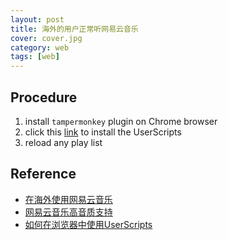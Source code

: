 ```yaml
---
layout: post
title: 海外的用户正常听网易云音乐 
cover: cover.jpg
category: web
tags: [web]
---
```



## Procedure

1. install `tampermonkey` plugin on Chrome browser
2. click this [link](https://git.oschina.net/bobshi/NetEaseMusicHelper/raw/master/netease_music_helper.user.js?dir=0&filepath=netease_music_helper.user.js&oid=c3f66520e749b7872153c33f36c22bab5a4e41e4&sha=574f47d4c63f4ace81eb48596e534baf5564f905) to install the UserScripts
3. reload any play list

## Reference

- [在海外使用网易云音乐](http://www.sudodev.cn/music-163-access-abroad/)
- [网易云音乐高音质支持](https://greasyfork.org/zh-CN/scripts/10582-%E7%BD%91%E6%98%93%E4%BA%91%E9%9F%B3%E4%B9%90%E9%AB%98%E9%9F%B3%E8%B4%A8%E6%94%AF%E6%8C%81)
- [如何在浏览器中使用UserScripts](http://sudodev.cn/userscript-in-browser/)
